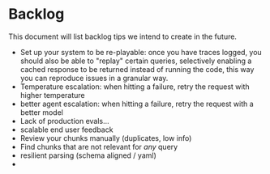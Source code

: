 # Backlog

This document will list backlog tips we intend to create in the future.

- Set up your system to be re-playable: once you have traces logged, you should also be able to "replay" certain queries, selectively enabling a cached response to be returned instead of running the code, this way you can reproduce issues in a granular way.
- Temperature escalation: when hitting a failure, retry the request with higher temperature
- better agent escalation: when hitting a failure, retry the request with a better model
- Lack of production evals...
- scalable end user feedback
- Review your chunks manually (duplicates, low info)
- Find chunks that are not relevant for *any* query
- resilient parsing (schema aligned / yaml)
-
